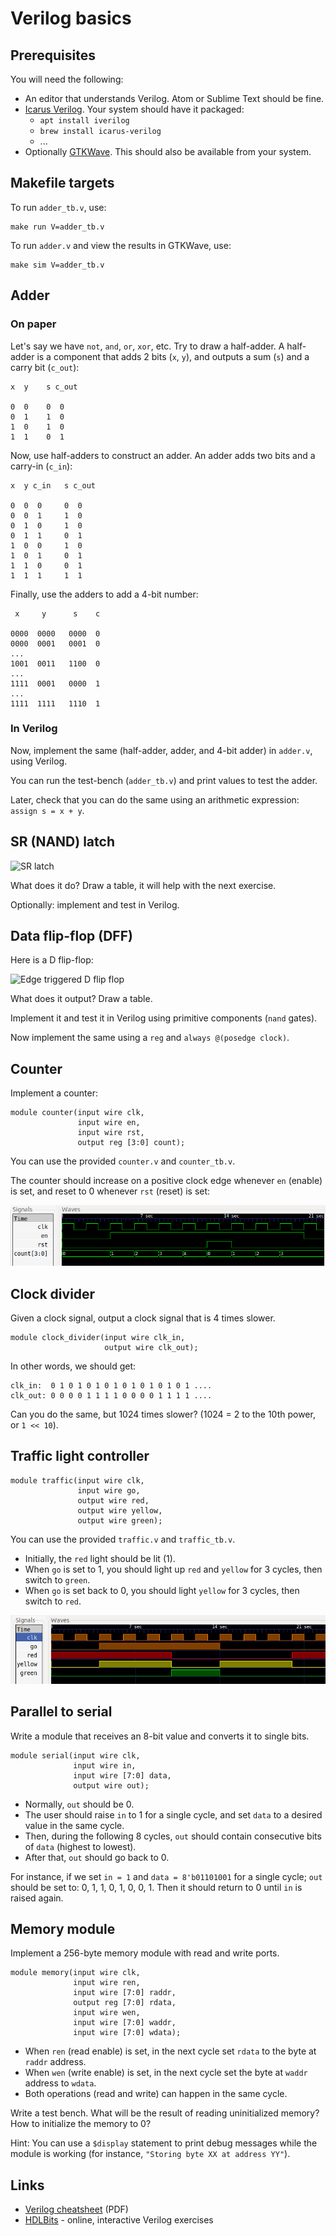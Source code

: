 # Verilog basics

## Prerequisites

You will need the following:

- An editor that understands Verilog. Atom or Sublime Text should be fine.
- [Icarus Verilog](http://iverilog.icarus.com/). Your system should have it
  packaged:
    - `apt install iverilog`
    - `brew install icarus-verilog`
    - ...
- Optionally [GTKWave](http://gtkwave.sourceforge.net/). This should also be
  available from your system.

## Makefile targets

To run `adder_tb.v`, use:

    make run V=adder_tb.v

To run `adder.v` and view the results in GTKWave, use:

    make sim V=adder_tb.v

## Adder

### On paper

Let's say we have `not`, `and`, `or`, `xor`, etc. Try to draw a half-adder. A
half-adder is a component that adds 2 bits (`x`, `y`), and outputs a sum (`s`)
and a carry bit (`c_out`):

    x  y    s c_out

    0  0    0  0
    0  1    1  0
    1  0    1  0
    1  1    0  1

Now, use half-adders to construct an adder. An adder adds two bits and a carry-in (`c_in`):

    x  y c_in   s c_out

    0  0  0     0  0
    0  0  1     1  0
    0  1  0     1  0
    0  1  1     0  1
    1  0  0     1  0
    1  0  1     0  1
    1  1  0     0  1
    1  1  1     1  1

Finally, use the adders to add a 4-bit number:

     x     y      s    c

    0000  0000   0000  0
    0000  0001   0001  0
    ...
    1001  0011   1100  0
    ...
    1111  0001   0000  1
    ...
    1111  1111   1110  1

### In Verilog

Now, implement the same (half-adder, adder, and 4-bit adder) in `adder.v`,
using Verilog.

You can run the test-bench (`adder_tb.v`) and print values to test the adder.

Later, check that you can do the same using an arithmetic expression: `assign s = x + y`.

## SR (NAND) latch

![SR latch](https://upload.wikimedia.org/wikipedia/commons/9/92/SR_Flip-flop_Diagram.svg)

What does it do? Draw a table, it will help with the next exercise.

Optionally: implement and test in Verilog.

## Data flip-flop (DFF)

Here is a D flip-flop:

![Edge triggered D flip flop](https://upload.wikimedia.org/wikipedia/commons/thumb/9/99/Edge_triggered_D_flip_flop.svg/448px-Edge_triggered_D_flip_flop.svg.png)

What does it output? Draw a table.

Implement it and test it in Verilog using primitive components (`nand` gates).

Now implement the same using a `reg` and `always @(posedge clock)`.

## Counter

Implement a counter:

    module counter(input wire clk,
                   input wire en,
                   input wire rst,
                   output reg [3:0] count);

You can use the provided `counter.v` and `counter_tb.v`.

The counter should increase on a positive clock edge whenever `en` (enable) is
set, and reset to 0 whenever `rst` (reset) is set:

![counter wave](counter.png)

## Clock divider

Given a clock signal, output a clock signal that is 4 times slower.

    module clock_divider(input wire clk_in,
                         output wire clk_out);

In other words, we should get:

    clk_in:  0 1 0 1 0 1 0 1 0 1 0 1 0 1 0 1 ....
    clk_out: 0 0 0 0 1 1 1 1 0 0 0 0 1 1 1 1 ....

Can you do the same, but 1024 times slower? (1024 = 2 to the 10th power, or
`1 << 10`).

## Traffic light controller

    module traffic(input wire clk,
                   input wire go,
                   output wire red,
                   output wire yellow,
                   output wire green);

You can use the provided `traffic.v` and `traffic_tb.v`.

- Initially, the `red` light should be lit (1).
- When `go` is set to 1, you should light up `red` and `yellow` for 3 cycles,
  then switch to `green`.
- When `go` is set back to 0, you should light `yellow` for 3 cycles, then
  switch to `red`.

![traffic wave](traffic.png)

## Parallel to serial

Write a module that receives an 8-bit value and converts it to single bits.

    module serial(input wire clk,
                  input wire in,
                  input wire [7:0] data,
                  output wire out);

- Normally, `out` should be 0.
- The user should raise `in` to 1 for a single cycle, and set `data` to a
  desired value in the same cycle.
- Then, during the following 8 cycles, `out` should contain consecutive bits
  of `data` (highest to lowest).
- After that, `out` should go back to 0.

For instance, if we set `in = 1` and `data = 8'b01101001` for a single cycle;
`out` should be set to: 0, 1, 1, 0, 1, 0, 0, 1. Then it should return to 0
until `in` is raised again.

## Memory module

Implement a 256-byte memory module with read and write ports.

    module memory(input wire clk,
                  input wire ren,
                  input wire [7:0] raddr,
                  output reg [7:0] rdata,
                  input wire wen,
                  input wire [7:0] waddr,
                  input wire [7:0] wdata);

- When `ren` (read enable) is set, in the next cycle set `rdata` to the byte at
  `raddr` address.
- When `wen` (write enable) is set, in the next cycle set the byte at `waddr`
  address to `wdata`.
- Both operations (read and write) can happen in the same cycle.

Write a test bench. What will be the result of reading uninitialized memory?
How to initialize the memory to 0?

Hint: You can use a `$display` statement to print debug messages while the
module is working (for instance, `"Storing byte XX at address YY"`).

## Links

- [Verilog cheatsheet](https://www.cl.cam.ac.uk/teaching/0910/ECAD+Arch/files/verilogcheatsheet.pdf) (PDF)
- [HDLBits](https://hdlbits.01xz.net/wiki/Problem_sets) - online, interactive Verilog exercises
